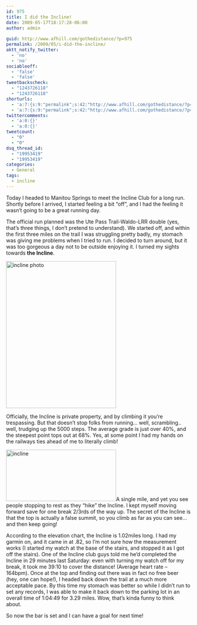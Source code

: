 ```yaml
---
id: 975
title: I did the Incline!
date: 2009-05-17T18:17:28-06:00
author: admin
  
guid: http://www.afhill.com/gothedistance/?p=975
permalink: /2009/05/i-did-the-incline/
aktt_notify_twitter:
  - 'no'
  - 'no'
sociableoff:
  - 'false'
  - 'false'
tweetbackscheck:
  - "1243726118"
  - "1243726118"
shorturls:
  - 'a:7:{s:9:"permalink";s:42:"http://www.afhill.com/gothedistance/?p=975";s:7:"tinyurl";s:25:"http://tinyurl.com/oe76j2";s:4:"isgd";s:17:"http://is.gd/ANVo";s:5:"bitly";s:19:"http://bit.ly/JbYod";s:5:"snipr";s:22:"http://snipr.com/i87w5";s:5:"snurl";s:22:"http://snurl.com/i87w5";s:7:"snipurl";s:24:"http://snipurl.com/i87w5";}'
  - 'a:7:{s:9:"permalink";s:42:"http://www.afhill.com/gothedistance/?p=975";s:7:"tinyurl";s:25:"http://tinyurl.com/oe76j2";s:4:"isgd";s:17:"http://is.gd/ANVo";s:5:"bitly";s:19:"http://bit.ly/JbYod";s:5:"snipr";s:22:"http://snipr.com/i87w5";s:5:"snurl";s:22:"http://snurl.com/i87w5";s:7:"snipurl";s:24:"http://snipurl.com/i87w5";}'
twittercomments:
  - 'a:0:{}'
  - 'a:0:{}'
tweetcount:
  - "0"
  - "0"
dsq_thread_id:
  - "19953419"
  - "19953419"
categories:
  - General
tags:
  - incline
---
```

Today I headed to Manitou Springs to meet the Incline Club for a long run. Shortly before I arrived, I started feeling a bit &#8220;off&#8221;, and I had the feeling it wasn&#8217;t going to be a great running day. 

The official run planned was the Ute Pass Trail-Waldo-LRR double (yes, that&#8217;s three things, I don&#8217;t pretend to understand). We started off, and within the first three miles on the trail I was struggling pretty badly, my stomach was giving me problems when I tried to run. I decided to turn around, but it was too gorgeous a day not to be outside enjoying it. I turned my sights towards **the Incline**.

<img src="http://www.afhill.com/gothedistance/wp-content/uploads/2009/05/inclinephoto.jpg" alt="incline photo" title="incline photo" width="300" height="400" class="aligncenter size-full wp-image-976" /> 

Officially, the Incline is private property, and by climbing it you&#8217;re trespassing. But that doesn&#8217;t stop folks from running&#8230; well, scrambling.. well, trudging up the 5000 steps. The average grade is just over 40%, and the steepest point tops out at 68%. Yes, at some point I had my hands on the railways ties ahead of me to literally climb! 

[<img src="http://www.afhill.com/gothedistance/wp-content/uploads/2009/05/p_incline1-300x140.gif" alt="incline" title="incline" width="300" height="140" class="alignright size-medium wp-image-952" />](http://www.afhill.com/gothedistance/wp-content/uploads/2009/05/p_incline1.gif)A single mile, and yet you see people stopping to rest as they &#8220;hike&#8221; the Incline. I kept myself moving forward save for one break 2/3rds of the way up. The secret of the Incline is that the top is actually a false summit, so you climb as far as you can see&#8230;and then keep going! 

According to the elevation chart, the Incline is 1.02miles long. I had my garmin on, and it came in at .82, so I&#8217;m not sure how the measurement works (I started my watch at the base of the stairs, and stopped it as I got off the stairs). One of the Incline club guys told me he&#8217;d completed the Incline in 29 minutes last Saturday: even with turning my watch off for my break, it took me 39:10 to cover the distance! (Average heart rate &#8211; 164bpm). Once at the top and finding out there was in fact no free beer (hey, one can hope!), I headed back down the trail at a much more acceptable pace. By this time my stomach was better so while I didn&#8217;t run to set any records, I was able to make it back down to the parking lot in an overall time of 1:04:49 for 3.29 miles. Wow, that&#8217;s kinda funny to think about. 

So now the bar is set and I can have a goal for next time!